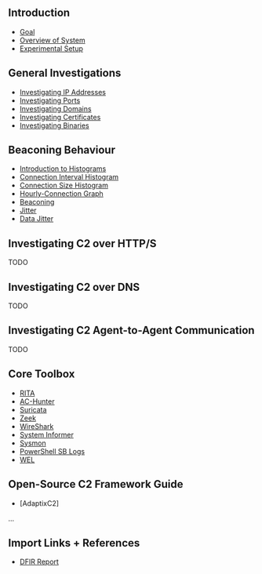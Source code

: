 ## Introduction
- [Goal](./00_introduction/00_goal.md)
- [Overview of System](./00_introduction/01_system.md)
- [Experimental Setup](./00_introduction/02_setup.md)

## General Investigations
- [Investigating IP Addresses](./02_general/00_ips.md)
- [Investigating Ports](./02_general/01_ports.md)
- [Investigating Domains](./02_general/02_domains.md)
- [Investigating Certificates](./02_general/03_certs.md)
- [Investigating Binaries](./02_general/04_binaries.md)

## Beaconing Behaviour
- [Introduction to Histograms](./03_beacon/00_histograms.md)
- [Connection Interval Histogram](./03_beacon/01_histograms_interval.md)
- [Connection Size Histogram](./03_beacon/02_histograms_size.md)
- [Hourly-Connection Graph](./03_beacon/03_hourly.md)
- [Beaconing](./03_beacon/04_beacon.md)
- [Jitter](./03_beacon/05_jitter.md)
- [Data Jitter](./03_beacon/06_data_jitter.md)



## Investigating C2 over HTTP/S
TODO

## Investigating C2 over DNS
TODO

## Investigating C2 Agent-to-Agent Communication
TODO

## Core Toolbox
- [RITA](./01_core/rita/moc.md)
- [AC-Hunter](./01_core/ach/moc.md)
- [Suricata](./01_core/suricata/moc.md)
- [Zeek](./01_core/zeek/moc.md)
- [WireShark](./01_core/wireshark/moc.md)
- [System Informer](./01_core/sysinformer/moc.md)
- [Sysmon](./01_core/sysmon/moc.md)
- [PowerShell SB Logs](./01_core/ps_sb_logs/moc.md)
- [WEL](./01_core/wel_logs/moc.md)


## Open-Source C2 Framework Guide
- [AdaptixC2]


...


## Import Links + References
- [DFIR Report](https://thedfirreport.com)


